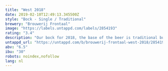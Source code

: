 ```yaml
---
title: "West 2018"
date: 2019-02-10T12:49:13.345500Z
style: "Bock - Single / Traditional"
brewery: "Brouwerij Frontaal"
image: "https://labels.untappd.com/labels/2854193"
rating: "3.4"
description: "Our bock for 2018, the base of the beer is traditional but we put in some vanilla, coffee and cacao nibs to give this beer the autumn taste. A deep brown chocolate taste with some hints of the vanilla and coffee."
untappd_url: "https://untappd.com/b/brouwerij-frontaal-west-2018/2854193"
abv: "6.5"
ibu: "30"
robots: noindex,nofollow
lang: nl
---
```


